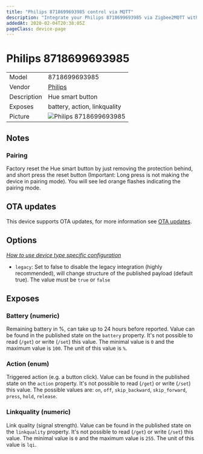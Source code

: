 ```yaml
---
title: "Philips 8718699693985 control via MQTT"
description: "Integrate your Philips 8718699693985 via Zigbee2MQTT with whatever smart home infrastructure you are using without the vendor's bridge or gateway."
addedAt: 2020-02-04T20:38:05Z
pageClass: device-page
---
```


<!-- !!!! -->
<!-- ATTENTION: This file is auto-generated through docgen! -->
<!-- You can only edit the "Notes"-Section between the two comment lines "Notes BEGIN" and "Notes END". -->
<!-- Do not use h1 or h2 heading within "## Notes"-Section. -->
<!-- !!!! -->

# Philips 8718699693985

|     |     |
|-----|-----|
| Model | 8718699693985  |
| Vendor  | [Philips](/supported-devices/#v=Philips)  |
| Description | Hue smart button |
| Exposes | battery, action, linkquality |
| Picture | ![Philips 8718699693985](https://www.zigbee2mqtt.io/images/devices/8718699693985.jpg) |


<!-- Notes BEGIN: You can edit here. Add "## Notes" headline if not already present. -->
## Notes

### Pairing
Factory reset the Hue smart button by just removing the protection behind, and short press the reset button (Important: Long press is not making the device in pairing mode). You will see led orange flashes indicating the pairing mode.
<!-- Notes END: Do not edit below this line -->


## OTA updates
This device supports OTA updates, for more information see [OTA updates](../guide/usage/ota_updates.md).


## Options
*[How to use device type specific configuration](../guide/configuration/devices-groups.md#specific-device-options)*

* `legacy`: Set to false to disable the legacy integration (highly recommended), will change structure of the published payload (default true). The value must be `true` or `false`


## Exposes

### Battery (numeric)
Remaining battery in %, can take up to 24 hours before reported.
Value can be found in the published state on the `battery` property.
It's not possible to read (`/get`) or write (`/set`) this value.
The minimal value is `0` and the maximum value is `100`.
The unit of this value is `%`.

### Action (enum)
Triggered action (e.g. a button click).
Value can be found in the published state on the `action` property.
It's not possible to read (`/get`) or write (`/set`) this value.
The possible values are: `on`, `off`, `skip_backward`, `skip_forward`, `press`, `hold`, `release`.

### Linkquality (numeric)
Link quality (signal strength).
Value can be found in the published state on the `linkquality` property.
It's not possible to read (`/get`) or write (`/set`) this value.
The minimal value is `0` and the maximum value is `255`.
The unit of this value is `lqi`.

